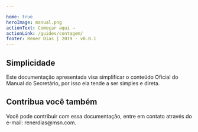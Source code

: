 ```yaml
---

home: true
heroImage: manual.png
actionText: Começar aqui →
actionLink: /guides/contagem/
footer: Rener Dias | 2019 - v0.0.1
---
```


<div class="features">
  <div class="feature">
    <h2>Simplicidade</h2>
    <p>Este documentação apresentada visa simplificar o conteúdo Oficial do Manual do Secretário, por isso ela tende a ser simples e direta.</p>
  </div>
  <div class="feature">
    <h2>Contribua você também</h2>
    <p>Você pode contribuir com essa documentação, entre em contato através do e-mail: renerdias@msn.com.</p>
  </div>
</div>

